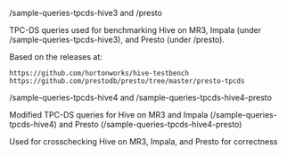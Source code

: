 /sample-queries-tpcds-hive3 and /presto

  TPC-DS queries used for benchmarking Hive on MR3, Impala (under /sample-queries-tpcds-hive3), and Presto (under /presto).

  Based on the releases at:

    https://github.com/hortonworks/hive-testbench
    https://github.com/prestodb/presto/tree/master/presto-tpcds

/sample-queries-tpcds-hive4 and /sample-queries-tpcds-hive4-presto

  Modified TPC-DS queries for Hive on MR3 and Impala (/sample-queries-tpcds-hive4) and Presto (/sample-queries-tpcds-hive4-presto) 

  Used for crosschecking Hive on MR3, Impala, and Presto for correctness

